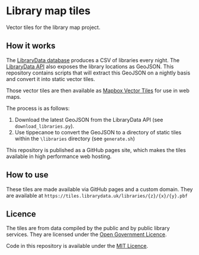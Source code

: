 # Library map tiles

Vector tiles for the library map project.

## How it works

The [LibraryData database](https://github.com/LibrariesHacked/librarydata-db) produces a CSV of libraries every night. The [LibraryData API](https://github.com/LibrariesHacked/api-librarydata) also exposes the library locations as GeoJSON. This repository contains scripts that will extract this GeoJSON on a nightly basis and convert it into static vector tiles.

Those vector tiles are then available as [Mapbox Vector Tiles](https://github.com/mapbox/vector-tile-spec) for use in web maps.

The process is as follows:

1. Download the latest GeoJSON from the LibraryData API (see `download_libraries.py`).
2. Use tippecanoe to convert the GeoJSON to a directory of static tiles within the `\libraries` directory (see `generate.sh`)

This repository is published as a GitHub pages site, which makes the tiles available in high performance web hosting. 

## How to use

These tiles are made available via GitHub pages and a custom domain. They are available at `https://tiles.librarydata.uk/libraries/{z}/{x}/{y}.pbf`

## Licence

The tiles are from data compiled by the public and by public library services. They are licensed under the [Open Government Licence](http://www.nationalarchives.gov.uk/doc/open-government-licence/version/3/).

Code in this repository is available under the [MIT Licence](LICENSE).
